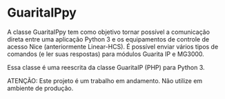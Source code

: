 # GuaritaIPpy

A classe GuaritaIPpy tem como objetivo tornar possível a comunicação direta entre uma aplicação Python 3 e os equipamentos de controle de acesso Nice (anteriormente Linear-HCS). É possível enviar vários tipos de comandos (e ler suas respostas) para módulos Guarita IP e MG3000.

Essa classe é uma reescrita da classe GuaritaIP (PHP) para Python 3.

ATENÇÃO: Este projeto é um trabalho em andamento. Não utilize em ambiente de produção.

